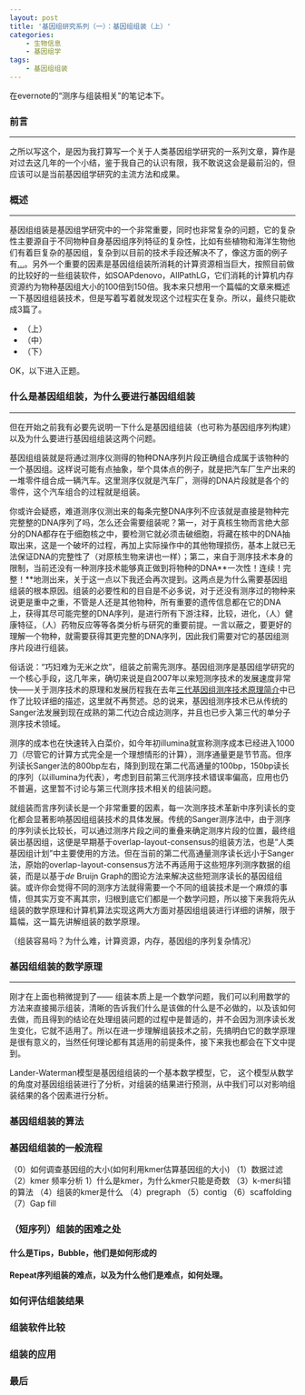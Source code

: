 ```yaml
---
layout: post
title: '基因组研究系列（一）：基因组组装（上）'
categories:
    - 生物信息
    - 基因组学
tags:
    - 基因组组装
---
```


在evernote的“测序与组装相关”的笔记本下。

<a id='introduce' name='introduce'> </a>

### 前言
----

之所以写这个，是因为我打算写一个关于人类基因组学研究的一系列文章，算作是对过去这几年的一个小结，鉴于我自己的认识有限，我不敢说这会是最前沿的，但应该可以是当前基因组学研究的主流方法和成果。

### 概述
----

基因组组装是基因组学研究中的一个非常重要，同时也非常复杂的问题，它的复杂性主要源自于不同物种自身基因组序列特征的复杂性，比如有些植物和海洋生物他们有着巨复杂的基因组，复杂到以目前的技术手段还解决不了，像这方面的例子有[...]()。另外一个重要的因素是基因组组装所消耗的计算资源相当巨大，按照目前做的比较好的一些组装软件，如SOAPdenovo，AllPathLG，它们消耗的计算机内存资源约为物种基因组大小的100倍到150倍。我本来只想用一个篇幅的文章来概述一下基因组组装技术，但是写着写着就发现这个过程实在复杂。所以，最终只能砍成3篇了。

* （上）[]()
* （中）[]()
* （下）[]()

OK，以下进入正题。

### 什么是基因组组装，为什么要进行基因组组装
----

但在开始之前我有必要先说明一下什么是基因组组装（也可称为基因组序列构建）以及为什么要进行基因组组装这两个问题。

基因组组装就是将通过测序仪测得的物种DNA序列片段正确组合成属于该物种的一个基因组。这样说可能有点抽象，举个具体点的例子，就是把汽车厂生产出来的一堆零件组合成一辆汽车。这里测序仪就是汽车厂，测得的DNA片段就是各个的零件，这个汽车组合的过程就是组装。

你或许会疑惑，难道测序仪测出来的每条完整DNA序列不应该就是直接是物种完完整整的DNA序列了吗，怎么还会需要组装呢？第一，对于真核生物而言绝大部分的DNA都存在于细胞核之中，要检测它就必须击破细胞，将藏在核中的DNA抽取出来，这是一个破坏的过程，再加上实际操作中的其他物理损伤，基本上就已无法保证DNA的完整性了（对原核生物来讲也一样）；第二，来自于测序技术本身的限制，当前还没有一种测序技术能够真正做到将物种的DNA**一次性！连续！完整！**地测出来，关于这一点以下我还会再次提到。这两点是为什么需要基因组组装的根本原因。组装的必要性和的目自是不必多说，对于还没有测序过的物种来说更是重中之重，不管是人还是其他物种，所有重要的遗传信息都在它的DNA上，获得其尽可能完整的DNA序列，是进行所有下游注释，比较，进化，（人）健康特征，（人）药物反应等等各类分析与研究的重要前提。一言以蔽之，要更好的理解一个物种，就需要获得其更完整的DNA序列，因此我们需要对它的基因组测序片段进行组装。

俗话说：“巧妇难为无米之炊”，组装之前需先测序。基因组测序是基因组学研究的一个核心手段，这几年来，确切来说是自2007年以来短测序技术的发展速度非常快——关于测序技术的原理和发展历程我在去年[三代基因组测序技术原理简介](/2013/08/02/An-Introduction-of-NGS-Sequence.html)中已作了比较详细的描述，这里就不再赘述。总的说来，基因组测序技术已从传统的Sanger法发展到现在成熟的第二代边合成边测序，并且也已步入第三代的单分子测序技术领域。

测序的成本也在快速转入白菜价，如今年初illumina就宣称测序成本已经进入1000刀（尽管它的计算方式完全是一个理想情形的计算），测序通量更是节节高。但序列读长Sanger法的800bp左右，降到到现在第二代高通量的100bp，150bp读长的序列（以illumina为代表），考虑到目前第三代测序技术错误率偏高，应用也仍不普遍，这里暂不讨论与第三代测序技术相关的组装问题。

就组装而言序列读长是一个非常重要的因素，每一次测序技术革新中序列读长的变化都会显著影响基因组组装技术的具体发展。传统的Sanger测序法中，由于测序的序列读长比较长，可以通过测序片段之间的重叠来确定测序片段的位置，最终组装出基因组，这便是早期基于overlap-layout-consensus的组装方法，也是“人类基因组计划”中主要使用的方法。但在当前的第二代高通量测序读长远小于Sanger法，原始的overlap-layout-consensus方法不再适用于这些短序列测序数据的组装，而是以基于*de* Bruijn Graph的图论方法来解决这些短测序读长的基因组组装。或许你会觉得不同的测序方法就得需要一个不同的组装技术是一个麻烦的事情，但其实万变不离其宗，归根到底它们都是一个数学问题，所以接下来我将先从组装的数学原理和计算机算法实现这两大方面对基因组组装进行详细的讲解，限于篇幅，这一篇先讲解组装的数学原理。

（组装容易吗？为什么难，计算资源，内存，基因组的序列复杂情况）

### 基因组组装的数学原理
----
刚才在上面也稍微提到了—— 组装本质上是一个数学问题，我们可以利用数学的方法来直接揭示组装，清晰的告诉我们什么是该做的什么是不必做的，以及该如何去做，而且得到的结论在处理组装问题的过程中是普适的，并不会因为测序读长发生变化，它就不适用了。所以在进一步理解组装技术之前，先搞明白它的数学原理是很有意义的，当然任何理论都有其适用的前提条件，接下来我也都会在下文中提到。

Lander-Waterman模型是基因组组装的一个基本数学模型，它，
这个模型从数学的角度对基因组组装进行了分析，对组装的结果进行预测，从中我们可以对影响组装结果的各个因素进行分析。


### 基因组组装的算法

### 基因组组装的一般流程
（0）如何调查基因组的大小(如何利用kmer估算基因组的大小)
（1）数据过滤
（2）kmer 频率分析
	1）什么是kmer，为什么kmer只能是奇数
（3）k-mer纠错的算法
（4）组装的kmer是什么
（4）pregraph
（5）contig
（6）scaffolding
（7）Gap fill
### （短序列）组装的困难之处
#### 什么是Tips，Bubble，他们是如何形成的
#### Repeat序列组装的难点，以及为什么他们是难点，如何处理。 
### 如何评估组装结果
### 组装软件比较
### 组装的应用
### 最后

